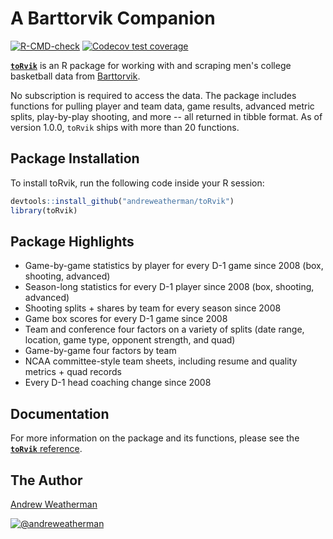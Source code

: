 # A Barttorvik Companion

 <!-- badges: start -->  [![R-CMD-check](https://github.com/andreweatherman/toRvik/workflows/R-CMD-check/badge.svg)](https://github.com/andreweatherman/toRvik/actions)
 [![Codecov test coverage](https://codecov.io/gh/andreweatherman/toRvik/branch/main/graph/badge.svg)](https://app.codecov.io/gh/andreweatherman/toRvik?branch=main)  <!-- badges: end -->

[**`toRvik`**](https://github.com/andreweatherman/toRvik) is an R package for working with and scraping men's college basketball data from [Barttorvik](https://barttorvik.com/#). 
 
No subscription is required to access the data. The package includes functions for pulling player and team data, game results, advanced metric splits, play-by-play shooting, and more -- all returned in tibble format. As of version 1.0.0, `toRvik` ships with more than 20 functions.
   
## Package Installation
To install toRvik, run the following code inside your R session:
```r
devtools::install_github("andreweatherman/toRvik")
library(toRvik)
```
## Package Highlights

- Game-by-game statistics by player for every D-1 game since 2008 (box, shooting, advanced) 
- Season-long statistics for every D-1 player since 2008 (box, shooting, advanced)
- Shooting splits + shares by team for every season since 2008
- Game box scores for every D-1 game since 2008
- Team and conference four factors on a variety of splits (date range, location, game type, opponent strength, and quad)
- Game-by-game four factors by team
- NCAA committee-style team sheets, including resume and quality metrics + quad records
- Every D-1 head coaching change since 2008

## Documentation

For more information on the package and its functions, please see
the [**`toRvik`** reference](https://andreweatherman.github.io/toRvik/reference/index.html).

## The Author

[Andrew Weatherman](https://www.linkedin.com/in/andrewweatherman/)

<a href="https://twitter.com/andreweatherman" target="blank"><img src="https://img.shields.io/twitter/follow/andreweatherman?color=blue&label=%40andreweatherman&logo=twitter&style=for-the-badge" alt="@andreweatherman" /></a>
